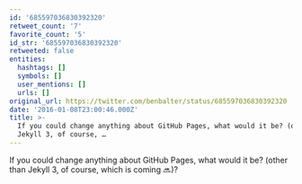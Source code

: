 ```yaml
---
id: '685597036830392320'
retweet_count: '7'
favorite_count: '5'
id_str: '685597036830392320'
retweeted: false
entities:
  hashtags: []
  symbols: []
  user_mentions: []
  urls: []
original_url: https://twitter.com/benbalter/status/685597036830392320
date: '2016-01-08T23:00:46.000Z'
title: >-
  If you could change anything about GitHub Pages, what would it be? (other than
  Jekyll 3, of course, …
---
```


If you could change anything about GitHub Pages, what would it be? (other than Jekyll 3, of course, which is  coming :soon:)?